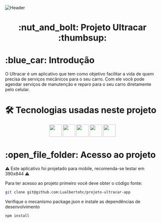 <div>
<img align="center" alt="Header" src="https://th.bing.com/th/id/R.ed91dfce02331f2dad62d98c524fd72c?rik=yzNks%2fjR6W0NkQ&pid=ImgRaw&r=0" />
</div>

<h1 align="center"> :nut_and_bolt: Projeto Ultracar :thumbsup: </h1>

<h1> :blue_car: Introdução </h1>

<p>
O Ultracar é um aplicativo que tem como objetivo facilitar a vida de quem precisa de serviços mecânicos para o seu carro. Com ele você pode agendar serviços de manutenção e reparo para o seu carro diretamente pelo celular.
</p>

<h1>🛠 Tecnologias usadas neste projeto</h1>

<p align="center">
<img src="https://img.shields.io/badge/javascript-%23323330.svg?style=for-the-badge&logo=javascript&logoColor=%23F7DF1E" height=40/>
<img src="https://img.shields.io/badge/-HTML5-E34F26?style=for-the-badge&logo=HTML5&logoColor=%23F7DF1E" height=40/>
<img src="https://img.shields.io/badge/-CSS3-1572B6?style=for-the-badge&logo=CSS3&logoColor=%23F7DF1E" height=40/>
<img src="https://img.shields.io/badge/MUI-%230081CB.svg?style=for-the-badge&logo=material-ui&logoColor=white" height=40/>
<img src="https://img.shields.io/badge/react-%2320232a.svg?style=for-the-badge&logo=react&logoColor=%2361DAFB" height=40/>
</p>

<h1> :open_file_folder: Acesso ao projeto</h1>

:warning: Este aplicativo foi projetado para mobile, recomenda-se testar em 390x844 :warning:

<p>
Para ter acesso ao projeto primeiro você deve obter o código fonte:
</p>

```sh
git clone git@github.com:Lualbertohc/projeto-ultracar-app
```

<p>
Verifique o mecanismo package.json e instale as dependências de desenvolvimento
</p>

```sh
npm install
```


